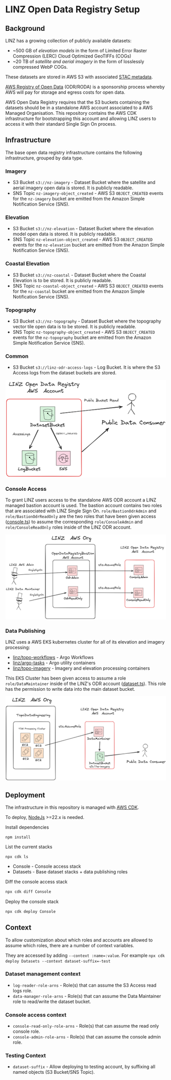 # LINZ Open Data Registry Setup

## Background

LINZ has a growing collection of publicly available datasets:

- ~500 GB of _elevation models_ in the form of Limited Error Raster Compression (LERC) Cloud Optimized GeoTIFFs (COGs)
- ~20 TB of _satellite and aerial imagery_ in the form of losslessly compressed WebP COGs.

These datasets are stored in AWS S3 with associated [STAC metadata](https://stacspec.org/).

[AWS Registry of Open Data](https://registry.opendata.aws/) (ODR/RODA) is a sponsorship process whereby AWS will pay for storage and egress costs for open data.

AWS Open Data Registry requires that the S3 buckets containing the datasets should be in a standalone AWS account associated to a AWS Managed Organisation. This repository contains the AWS CDK infrastructure for bootstrapping this account and allowing LINZ users to access it with their standard Single Sign On process.

## Infrastructure

The base open data registry infrastructure contains the following infrastructure, grouped by data type.

### Imagery

- S3 Bucket `s3://nz-imagery` - Dataset Bucket where the satellite and aerial imagery open data is stored. It is publicly readable.
- SNS Topic `nz-imagery-object_created` - AWS S3 `OBJECT_CREATED` events for the `nz-imagery` bucket are emitted from the Amazon Simple Notification Service (SNS).

### Elevation

- S3 Bucket `s3://nz-elevation` - Dataset Bucket where the elevation model open data is stored. It is publicly readable.
- SNS Topic `nz-elevation-object_created` - AWS S3 `OBJECT_CREATED` events for the `nz-elevation` bucket are emitted from the Amazon Simple Notification Service (SNS).

### Coastal Elevation

- S3 Bucket `s3://nz-coastal` - Dataset Bucket where the Coastal Elevation is to be stored. It is publicly readable.
- SNS Topic `nz-coastal-object_created` - AWS S3 `OBJECT_CREATED` events for the `nz-coastal` bucket are emitted from the Amazon Simple Notification Service (SNS).

### Topography

- S3 Bucket `s3://nz-topography` - Dataset Bucket where the topography vector tile open data is to be stored. It is publicly readable.
- SNS Topic `nz-topography-object_created` - AWS S3 `OBJECT_CREATED` events for the `nz-topography` bucket are emitted from the Amazon Simple Notification Service (SNS).

### Common

- S3 Bucket `s3://linz-odr-access-logs` - Log Bucket. It is where the S3 Access logs from the dataset buckets are stored.

![Base Infrastructure](./static/BaseInfra.png)

### Console Access

To grant LINZ users access to the standalone AWS ODR account a LINZ managed bastion account is used. The bastion account contains two roles that are associated with LINZ Single Sign On. `role/BastionOdrAdmin` and `role/BastionOdrReadOnly` are the two roles that have been given access ([console.ts](./src/console.ts)) to assume the corresponding `role/ConsoleAdmin` and `role/ConsoleReadOnly` roles inside of the LINZ ODR account.

![Console Access](./static/ConsoleAccess.png)

### Data Publishing

LINZ uses a AWS EKS kubernetes cluster for all of its elevation and imagery processing:

- [linz/topo-workflows](https://github.com/linz/topo-workflows) - Argo Workflows
- [linz/argo-tasks](https://github.com/linz/argo-tasks) - Argo utility containers
- [linz/topo-imagery](https://github.com/linz/topo-imagery) - Imagery and elevation processing containers

This EKS Cluster has been given access to assume a role `role/DataMaintainer` inside of the LINZ's ODR account ([dataset.ts](./src/dataset.ts)). This role has the permission to write data into the main dataset bucket.

![Data Publishing](./static/DataPublishing.png)

## Deployment

The infrastructure in this repository is managed with [AWS CDK](https://github.com/aws/aws-cdk).

To deploy, [NodeJs](https://nodejs.org/en) >=22.x is needed.

Install dependencies

```
npm install
```

List the current stacks

```
npx cdk ls
```

- Console - Console access stack
- Datasets - Base dataset stacks + data publishing roles

Diff the console access stack

```bash
npx cdk diff Console
```

Deploy the console stack

```bash
npx cdk deploy Console
```

## Context

To allow customization about which roles and accounts are allowed to assume which roles, there are a number of context variables.

They are accessed by adding `--context :name=:value`. For example `npx cdk deploy Datasets --context dataset-suffix=-test`

### Dataset management context

- `log-reader-role-arns` - Role(s) that can assume the S3 Access read logs role.
- `data-manager-role-arns` - Role(s) that can assume the Data Maintainer role to read/write the dataset bucket.

### Console access context

- `console-read-only-role-arns` - Role(s) that can assume the read only console role.
- `console-admin-role-arns` - Role(s) that can assume the console admin role.

### Testing Context

- `dataset-suffix` - Allow deploying to testing account, by suffixing all named objects (S3 Bucket/SNS Topic).
